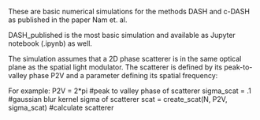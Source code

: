 These are basic numerical simulations for the methods DASH and c-DASH as published in the paper Nam et. al.

DASH_published is the most basic simulation and available as Jupyter notebook (.ipynb) as well. 

The simulation assumes that a 2D phase scatterer is in the same optical plane as the spatial light modulator. 
The scatterer is defined by its peak-to-valley phase P2V and a parameter defining its spatial frequency: 

For example: 
P2V = 2*pi  #peak to valley phase of scatterer
sigma_scat = .1    #gaussian blur kernel sigma of scatterer
scat = create_scat(N, P2V, sigma_scat) #calculate scatterer
